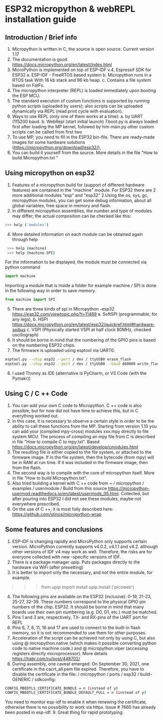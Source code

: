 # ESP32 micropython & webREPL installation guide

## Introduction / Brief info
1. Micropython is written in C, the source is open source. Current version 1.17
2. The documentation is good https://docs.micropython.org/en/latest/index.html
3. MicroPython is implemented on top of ESP-IDF v.4, Espressif SDK for ESP32
 a. ESP-IDF - FreeRTOS based system
 b. Micropython runs in a RTOS task With 16 kb stack and 96 kb heap.
 c. Contains a file system based on FatFs.
4. The micropython interpreter (REPL) is loaded immediately upon booting the ESP MCU.
5. The standard execution of custom functions is supported by running python scripts (uploaded by users);
also scripts can be uploaded dynamically via REPL (read print cycle with evaluation).
6. Ways to use REPL (only one of them works at a time):
 a. by UART (115200 baud.
 b. WebRepl (start initial launch)
7.boot.py is always loaded first after loading the MP kernel, followed by
him main.py other custom scripts can be called from
first two
8. To use MP, you need to fill in the ESP32 bin-file.
There are ready-made images for some hardware solutions
(https://micropython.org/download/esp32/),
9. You can build it yourself from the source. More details in the file "How to build
Micropython.txt "


## Using micropython on esp32
1. Features of a micropython build for (support of different hardware features) are contained in the "machine" module. For ESP32 there are 2 more
additional modules "esp" and "esp32"
2.Using the os, sys, gc, micropython modules, you can get some
debug information, about all global variables, free space in
memory and flash.
3. In different micropython assemblies, the number and type of modules may differ; the actual
composition can be checked like this: 
```sh
>>> help ('modules')
```
4. More detailed information on each module can be obtained again through help
```sh
 >>> help (machine)
 >>> help (machine.SPI)
 ```
For the information to be displayed, the module must be connected via python command 
```py
import machine
```
Importing a module that is inside a folder for example
machine / SPI is done in the following way in order to save memory.
```py
from machine import SPI
```
5. There are three kinds of spi in Micropython -esp32 https://esp32.com/viewtopic.php?t=11469
 a. SoftSPI (programmable, for any legs),
 b. HSPI https://docs.micropython.org/en/latest/esp32/quickref.html#hardware-spibus
 c. VSPI (Physically started VSPI at half clock 80MHz, checked
oscillograph)
6. It should be borne in mind that the numbering of the GPIO pins is based on the numbering
ESP32 chips.
7. The firmware is uploaded using esptool via UART0.
```sh
esptool.py --chip esp32 --port / dev / ttyUSB0 erase_flash
esptool.py --chip esp32 --port / dev / ttyUSB0 --baud 460800 write_flash -z 0x1000 esp32-xxxxxxx-v1.10.bin
```
8. I used Thonny as IDE (alternative is PyCharm, or VS Code
(with the Pymakr))


## Using C / C ++ Code
1. You can add your own C code to Micropython. C ++ code is also possible, but for now
did not have time to achieve this, but in C everything worked out.
2. In this case, it is necessary to observe a certain style in order to be
the ability to call these functions from the MP. Starting from version 1.10 you can
add your (compiled mpy-cross) modules xxx.mpy directly to
file system MCU. The process of compiling an mpy file from C is described in
file "How to compile C to mpy.txt". Based
https://docs.micropython.org/en/latest/develop/cmodules.html
3. The resulting file is either copied to the file system, or attached to
the firmware image. If in the file system, then the bytecode (from mpy) will be in RAM
at run time. If it was included in the firmware image, then from the flash.
4. The second way is to compile with the core of micropython itself. More in
file "How to build Micropython.txt".
5. Also tried building a kernel with C ++ code from
~ / micropython / examples / usermodule / Build from this source
https://micropython-usermod.readthedocs.io/en/latest/usermods_05.html. Collected,
but after pouring into ESP32 I did not see these modules, maybe not everywhere
prescribed.
6. On the use of C ++, it is most fully described here:
https://github.com/stinos/micropython-wrap 

## Some features and conclusions
1. ESP-IDF is changing rapidly and MicroPython only supports certain
version. MicroPython currently supports v4.0.2, v4.1.1 and v4.2.
although other versions of IDF v4 may work as well. Therefore, the risks are for everyone
collected with new -specific versions of IDF.
2. There is a package manager upip. Puts packages directly to the hardware via WiFi (after
presetting)
3. It is better to import only the necessary, and not the entire module, for example.
>>> from upip import install
 >>> upip.install ('picoweb')
4. The following pins are available on the ESP32 (inclusive): 0-19, 21-23, 25-27,
32-39. These numbers correspond to the physical GPIO pin numbers of the chip.
ESP32. It should be borne in mind that many boards use their own
pin numbering (e.g. D0, D1, etc.) must be matched.
5. Pins 1 and 3 are, respectively, TX- and RX-pins of the UART port for REPL
6. Pins 6, 7, 8, 11, 16 and 17 are used to connect to the built-in flash memory, so it is not recommended to use them for other purposes.
7. Acceleration of the script can be achieved not only by using C, but
also using @ micropython.native (which makes it possible
converting python code to native machine code.) and
@ micropython.viper (accessing registers directly
microprocessor). More details https://habr.com/ru/post/448702/
8. During assembly, one caveat emerged:
 On September 30, 2021, one certificate in the cacrt_all.pem file expired.
 Therefore, you have to disable the certificate in the file:
/ micropython / ports / esp32 / build-GENERIC / sdkconfig:
```sh
CONFIG_MBEDTLS_CERTIFICATE_BUNDLE = n (instead of y)
CONFIG_MBEDTLS_CERTIFICATE_BUNDLE_DEFAULT_FULL = n (instead of y)
 ```
You need to monitor esp-idf to enable it when renewing the certificate, otherwise
there is no possibility to work via https. Issue # 7660 has already been posted in esp-idf.
9. Great thing for rapid prototyping.